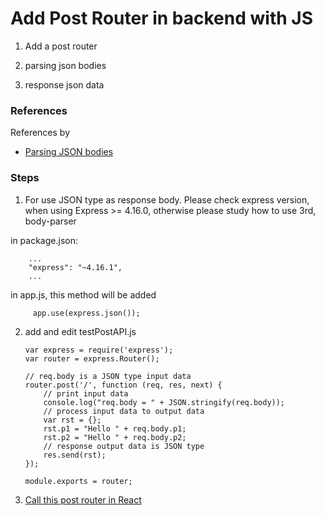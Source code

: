 # Add Post Router in backend with JS

1. Add a post router 

2. parsing json bodies

3. response json data

### References 
References by 

- [Parsing JSON bodies](https://codewithhugo.com/parse-express-json-form-body/)

### Steps
 1. For use JSON type as response body. Please check express version, when using Express >= 4.16.0, otherwise please study how to use 3rd, body-parser
 
 in package.json:
 
        ...
        "express": "~4.16.1",
		...
		
 in app.js, this method will be added

         app.use(express.json());

 2. add and edit testPostAPI.js
 
        var express = require('express');
        var router = express.Router();
        
        // req.body is a JSON type input data
        router.post('/', function (req, res, next) {
            // print input data
            console.log("req.body = " + JSON.stringify(req.body));
            // process input data to output data
            var rst = {};
            rst.p1 = "Hello " + req.body.p1;
            rst.p2 = "Hello " + req.body.p2;
            // response output data is JSON type 
            res.send(rst);
        });
        
        module.exports = router;
		
 3. [Call this post router in React](https://github.com/u0652804/CreateFullStackWithJS/tree/main/note_3rd/Add%20Post%20Request%20in%20front-end%20with%20JS)
